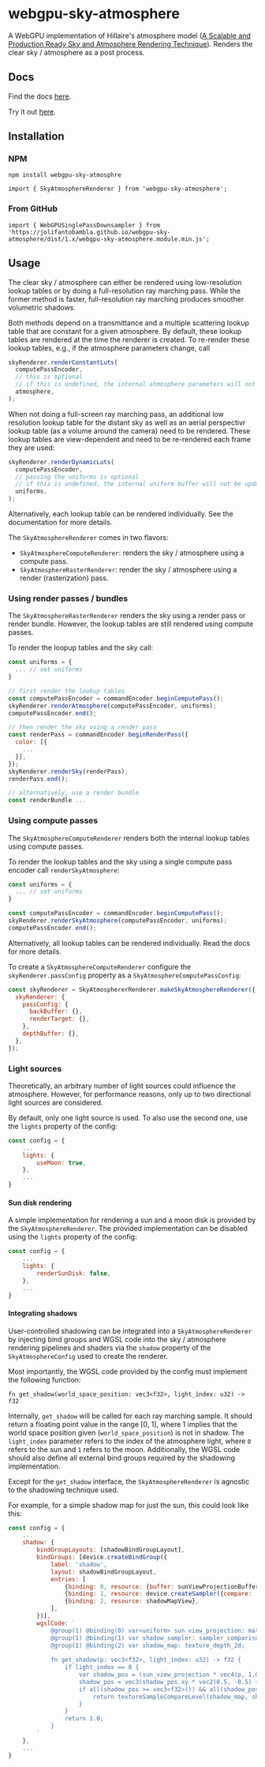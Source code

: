 # webgpu-sky-atmosphere
A WebGPU implementation of Hillaire's atmosphere model ([A Scalable and Production Ready
Sky and Atmosphere Rendering Technique](https://sebh.github.io/publications/egsr2020.pdf)).
Renders the clear sky / atmosphere as a post process.

## Docs

Find the docs [here](https://jolifantobambla.github.io/webgpu-sky-atmosphere/).

Try it out [here](https://jolifantobambla.github.io/webgpu-sky-atmosphere/demo/).

## Installation

### NPM

```
npm install webgpu-sky-atmosphre
```

```
import { SkyAtmosphereRenderer } from 'webgpu-sky-atmosphere';
```

### From GitHub

```
import { WebGPUSinglePassDownsampler } from 'https://jolifantobambla.github.io/webgpu-sky-atmosphere/dist/1.x/webgpu-sky-atmosphere.module.min.js';
```

## Usage

The clear sky / atmosphere can either be rendered using low-resolution lookup tables or by doing a full-resolution ray marching pass.
While the former method is faster, full-resolution ray marching produces smoother volumetric shadows.

Both methods depend on a transmittance and a multiple scattering lookup table that are constant for a given atmosphere.
By default, these lookup tables are rendered at the time the renderer is created.
To re-render these lookup tables, e.g., if the atmosphere parameters change, call

```js
skyRenderer.renderConstantLuts(
  computePassEncoder,
  // this is optional
  // if this is undefined, the internal atmosphere parameters will not be updated
  atmosphere,
);
```

When not doing a full-screen ray marching pass, an additional low resolution lookup table for the distant sky as well as an aerial perspectivr lookup table (as a  volume around the camera) need to be rendered. These lookup tables are view-dependent and need to be re-rendered each frame they are used:

```js
skyRenderer.renderDynamicLuts(
  computePassEncoder,
  // passing the uniforms is optional
  // if this is undefined, the internal uniform buffer will not be updated
  uniforms,
);
```

Alternatively, each lookup table can be rendered individually.
See the documentation for more details.

The `SkyAtmosphereRenderer` comes in two flavors:
 * `SkyAtmosphereComputeRenderer`: renders the sky / atmosphere using a compute pass.
 * `SkyAtmosphereRasterRenderer`: render the sky / atmosphere using a render (rasterization) pass.

### Using render passes / bundles

The `SkyAtmosphereRasterRenderer` renders the sky using a render pass or render bundle.
However, the lookup tables are still rendered using compute passes.

To render the loopup tables and the sky call:

```js
const uniforms = {
  ... // set uniforms
}

// first render the lookup tables
const computePassEncoder = commandEncoder.beginComputePass();
skyRenderer.renderAtmosphere(computePassEncoder, uniforms);
computePassEncoder.end();

// then render the sky using a render pass
const renderPass = commandEncoder.beginRenderPass({
  color: [{
    ...
  }],
});
skyRenderer.renderSky(renderPass);
renderPass.end();

// alternatively, use a render bundle
const renderBundle ...

```

### Using compute passes

The `SkyAtmosphereComputeRenderer` renders both the internal lookup tables using compute passes.

To render the lookup tables and the sky using a single compute pass encoder call `renderSkyAtmosphere`:

```js
const uniforms = {
  ... // set uniforms
}

const computePassEncoder = commandEncoder.beginComputePass();
skyRenderer.renderSkyAtmosphere(computePassEncoder, uniforms);
computePassEncoder.end();
```

Alternatively, all lookup tables can be rendered individually.
Read the docs for more details.

To create a `SkyAtmosphereComputeRenderer` configure the `skyRenderer.passConfig` property as a `SkyAtmosphereComputePassConfig`:

```js
const skyRenderer = SkyAtmosphererRenderer.makeSkyAtmosphereRenderer({
  skyRenderer: {
    passConfig: {
      backBuffer: {},
      renderTarget: {},
    },
    depthBuffer: {},
  },
});
```

### Light sources

Theoretically, an arbitrary number of light sources could influence the atmosphere. However, for performance reasons, only up to two directional light sources are considered.

By default, only one light source is used. To also use the second one, use the `lights` property of the config:
```js
const config = {
    ...
    lights: {
        useMoon: true,
    },
    ...
}
```

#### Sun disk rendering

A simple implementation for rendering a sun and a moon disk is provided by the `SkyAtmosphereRenderer`.
The provided implementation can be disabled using the `lights` property of the config:

```js
const config = {
    ...
    lights: {
        renderSunDisk: false,
    },
    ...
}
```

#### Integrating shadows

User-controlled shadowing can be integrated into a `SkyAtmosphereRenderer` by injecting bind groups and WGSL code into the sky / atmosphere rendering pipelines and shaders via the `shadow` property of the `SkyAtmosphereConfig` used to create the renderer.

Most importantly, the WGSL code provided by the config must implement the following function:

```wgsl
fn get_shadow(world_space_position: vec3<f32>, light_index: u32) -> f32
```

Internally, `get_shadow` will be called for each ray marching sample.
It should return a floating point value in the range [0, 1], where 1 implies that the world space position given (`world_space_position`) is not in shadow.
The `light_index` parameter refers to the index of the atmosphere light, where `0` refers to the sun and `1` refers to the moon.
Additionally, the WGSL code should also define all external bind groups required by the shadowing implementation.

Except for the `get_shadow` interface, the `SkyAtmosphereRenderer` is agnostic to the shadowing technique used.

For example, for a simple shadow map for just the sun, this could look like this:
```js
const config = {
    ...
    shadow: {
        bindGroupLayouts: [shadowBindGroupLayout],
        bindGroups: [device.createBindGroup({
            label: 'shadow',
            layout: shadowBindGroupLayout,
            entries: [
                {binding: 0, resource: {buffer: sunViewProjectionBuffer}},
                {binding: 1, resource: device.createSampler({compare: 'less'})},
                {binding: 2, resource: shadowMapView},
            ],
        })],
        wgslCode: `
            @group(1) @binding(0) var<uniform> sun_view_projection: mat4x4<f32>;
            @group(1) @binding(1) var shadow_sampler: sampler_comparison;
            @group(1) @binding(2) var shadow_map: texture_depth_2d;
            
            fn get_shadow(p: vec3<f32>, light_index: u32) -> f32 {
                if light_index == 0 {
                    var shadow_pos = (sun_view_projection * vec4(p, 1.0)).xyz;
                    shadow_pos = vec3(shadow_pos.xy * vec2(0.5, -0.5) + 0.5, shadow_pos.z);
                    if all(shadow_pos >= vec3<f32>()) && all(shadow_pos < vec3(1.0)) {
                        return textureSampleCompareLevel(shadow_map, shadow_sampler, shadow_pos.xy, shadow_pos.z);
                    }
                }
                return 1.0;
            }
        `
    },
    ...
}
```


